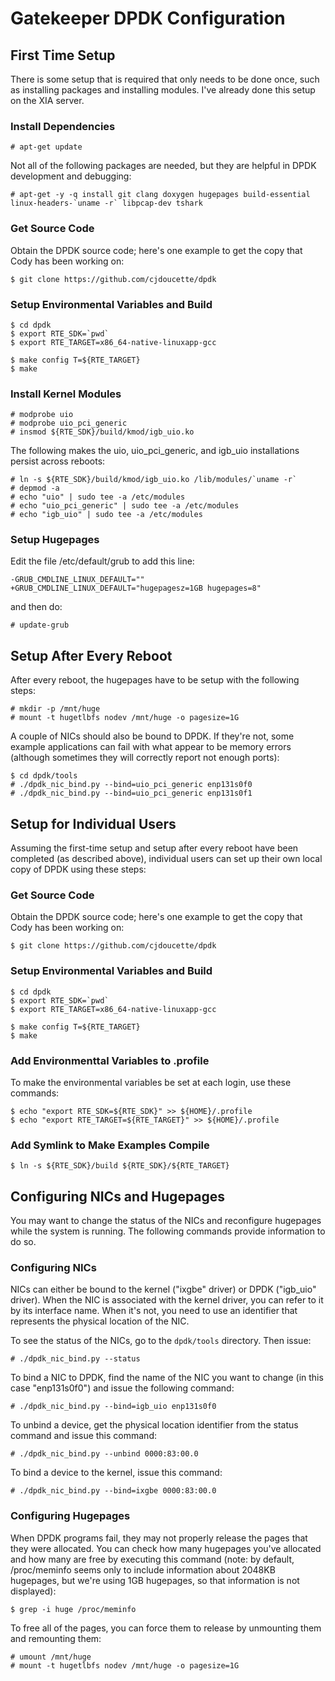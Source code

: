 # Gatekeeper DPDK Configuration

## First Time Setup

There is some setup that is required that only needs to be done once, such as installing packages and installing modules. I've already done this setup on the XIA server.

### Install Dependencies

    # apt-get update

Not all of the following packages are needed, but they are helpful in DPDK development and debugging:

    # apt-get -y -q install git clang doxygen hugepages build-essential linux-headers-`uname -r` libpcap-dev tshark

### Get Source Code

Obtain the DPDK source code; here's one example to get the copy that Cody has been working on:

    $ git clone https://github.com/cjdoucette/dpdk

### Setup Environmental Variables and Build

    $ cd dpdk
    $ export RTE_SDK=`pwd`
    $ export RTE_TARGET=x86_64-native-linuxapp-gcc

    $ make config T=${RTE_TARGET}
    $ make

### Install Kernel Modules

    # modprobe uio
    # modprobe uio_pci_generic
    # insmod ${RTE_SDK}/build/kmod/igb_uio.ko

The following makes the uio, uio\_pci\_generic, and igb\_uio installations persist across reboots:

    # ln -s ${RTE_SDK}/build/kmod/igb_uio.ko /lib/modules/`uname -r`
    # depmod -a
    # echo "uio" | sudo tee -a /etc/modules
    # echo "uio_pci_generic" | sudo tee -a /etc/modules
    # echo "igb_uio" | sudo tee -a /etc/modules

### Setup Hugepages

Edit the file /etc/default/grub to add this line:

    -GRUB_CMDLINE_LINUX_DEFAULT=""
    +GRUB_CMDLINE_LINUX_DEFAULT="hugepagesz=1GB hugepages=8"

and then do:

    # update-grub

## Setup After Every Reboot

After every reboot, the hugepages have to be setup with the following steps:

    # mkdir -p /mnt/huge
    # mount -t hugetlbfs nodev /mnt/huge -o pagesize=1G

A couple of NICs should also be bound to DPDK. If they're not, some example applications can fail with what appear to be memory errors (although sometimes they will correctly report not enough ports):

    $ cd dpdk/tools
    # ./dpdk_nic_bind.py --bind=uio_pci_generic enp131s0f0
    # ./dpdk_nic_bind.py --bind=uio_pci_generic enp131s0f1

## Setup for Individual Users

Assuming the first-time setup and setup after every reboot have been completed (as described above), individual users can set up their own local copy of DPDK using these steps:

### Get Source Code

Obtain the DPDK source code; here's one example to get the copy that Cody has been working on:

    $ git clone https://github.com/cjdoucette/dpdk

### Setup Environmental Variables and Build

    $ cd dpdk
    $ export RTE_SDK=`pwd`
    $ export RTE_TARGET=x86_64-native-linuxapp-gcc

    $ make config T=${RTE_TARGET}
    $ make

### Add Environmenttal Variables to .profile

To make the environmental variables be set at each login, use these commands:

    $ echo "export RTE_SDK=${RTE_SDK}" >> ${HOME}/.profile
    $ echo "export RTE_TARGET=${RTE_TARGET}" >> ${HOME}/.profile

### Add Symlink to Make Examples Compile

    $ ln -s ${RTE_SDK}/build ${RTE_SDK}/${RTE_TARGET}

## Configuring NICs and Hugepages

You may want to change the status of the NICs and reconfigure hugepages while the system is running. The following commands provide information to do so.

### Configuring NICs

NICs can either be bound to the kernel ("ixgbe" driver) or DPDK ("igb\_uio" driver). When the NIC is associated with the kernel driver, you can refer to it by its interface name. When it's not, you need to use an identifier that represents the physical location of the NIC.

To see the status of the NICs, go to the `dpdk/tools` directory. Then issue:

    # ./dpdk_nic_bind.py --status

To bind a NIC to DPDK, find the name of the NIC you want to change (in this case "enp131s0f0") and issue the following command:

    # ./dpdk_nic_bind.py --bind=igb_uio enp131s0f0

To unbind a device, get the physical location identifier from the status command and issue this command:

    # ./dpdk_nic_bind.py --unbind 0000:83:00.0

To bind a device to the kernel, issue this command:

    # ./dpdk_nic_bind.py --bind=ixgbe 0000:83:00.0

### Configuring Hugepages

When DPDK programs fail, they may not properly release the pages that they were allocated. You can check how many hugepages you've allocated and how many are free by executing this command (note: by default, /proc/meminfo seems only to include information about 2048KB hugepages, but we're using 1GB hugepages, so that information is not displayed):

    $ grep -i huge /proc/meminfo

To free all of the pages, you can force them to release by unmounting them and remounting them:

    # umount /mnt/huge
    # mount -t hugetlbfs nodev /mnt/huge -o pagesize=1G
